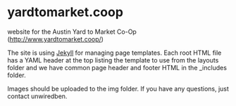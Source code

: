 yardtomarket.coop
=================

website for the Austin Yard to Market Co-Op (http://www.yardtomarket.coop/)

The site is using [Jekyll](http://jekyllrb.com/) for managing page templates.
Each root HTML file has a YAML header at the top listing the template to use
from the layouts folder and we have common page header and footer HTML in
the _includes folder.

Images should be uploaded to the img folder.  If you have any questions,
just contact unwiredben.
